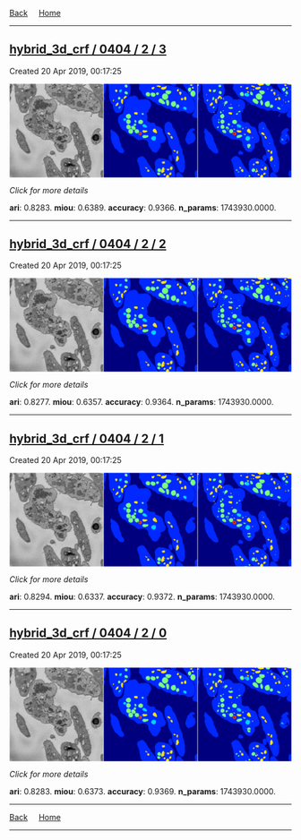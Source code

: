 
[Back](..)&nbsp;&nbsp;&nbsp;&nbsp;&nbsp;[Home](https://leapmanlab.github.io/snapshots)

---

<div class="summary"><a href="3"><h2>hybrid_3d_crf / 0404 / 2 / 3</h2></a><p>Created 20 Apr 2019, 00:17:25
</p><a href="3"><img src="3/media/summary.png" align="center"></a><p>
<i>Click for more details</i>
</p></div>

**ari**: 0.8283. **miou**: 0.6389. **accuracy**: 0.9366. **n_params**: 1743930.0000. 

---

<div class="summary"><a href="2"><h2>hybrid_3d_crf / 0404 / 2 / 2</h2></a><p>Created 20 Apr 2019, 00:17:25
</p><a href="2"><img src="2/media/summary.png" align="center"></a><p>
<i>Click for more details</i>
</p></div>

**ari**: 0.8277. **miou**: 0.6357. **accuracy**: 0.9364. **n_params**: 1743930.0000. 

---

<div class="summary"><a href="1"><h2>hybrid_3d_crf / 0404 / 2 / 1</h2></a><p>Created 20 Apr 2019, 00:17:25
</p><a href="1"><img src="1/media/summary.png" align="center"></a><p>
<i>Click for more details</i>
</p></div>

**ari**: 0.8294. **miou**: 0.6337. **accuracy**: 0.9372. **n_params**: 1743930.0000. 

---

<div class="summary"><a href="0"><h2>hybrid_3d_crf / 0404 / 2 / 0</h2></a><p>Created 20 Apr 2019, 00:17:25
</p><a href="0"><img src="0/media/summary.png" align="center"></a><p>
<i>Click for more details</i>
</p></div>

**ari**: 0.8283. **miou**: 0.6373. **accuracy**: 0.9369. **n_params**: 1743930.0000. 

---

[Back](..)&nbsp;&nbsp;&nbsp;&nbsp;&nbsp;[Home](https://leapmanlab.github.io/snapshots)

---